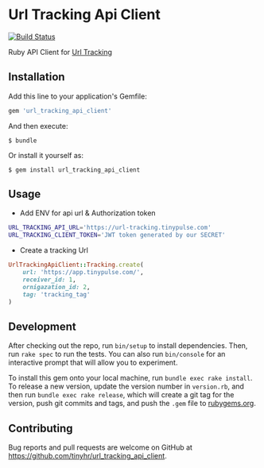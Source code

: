 # Url Tracking Api Client

[![Build Status](https://travis-ci.org/TINYhr/url_tracking_api_client.svg?branch=master)](https://travis-ci.org/TINYhr/url_tracking_api_client)

Ruby API Client for [Url Tracking](https://url-tracking.tinypulse.com)

## Installation

Add this line to your application's Gemfile:

```ruby
gem 'url_tracking_api_client'
```

And then execute:

    $ bundle

Or install it yourself as:

    $ gem install url_tracking_api_client

## Usage

* Add ENV for api url & Authorization token
```bash
URL_TRACKING_API_URL='https://url-tracking.tinypulse.com'
URL_TRACKING_CLIENT_TOKEN='JWT token generated by our SECRET'
```

* Create a tracking Url
```ruby
UrlTrackingApiClient::Tracking.create(
	url: 'https://app.tinypulse.com/',
	receiver_id: 1,
	ornigazation_id: 2,
	tag: 'tracking_tag'
)
```

## Development

After checking out the repo, run `bin/setup` to install dependencies. Then, run `rake spec` to run the tests. You can also run `bin/console` for an interactive prompt that will allow you to experiment.

To install this gem onto your local machine, run `bundle exec rake install`. To release a new version, update the version number in `version.rb`, and then run `bundle exec rake release`, which will create a git tag for the version, push git commits and tags, and push the `.gem` file to [rubygems.org](https://rubygems.org).

## Contributing

Bug reports and pull requests are welcome on GitHub at https://github.com/tinyhr/url_tracking_api_client.
